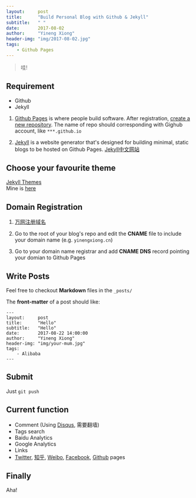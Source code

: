 ```yaml
---
layout:     post
title:      "Build Personal Blog with Github & Jekyll"
subtitle:   " "
date:       2017-08-02
author:     "Yineng Xiong"
header-img: "img/2017-08-02.jpg"
tags:
    - Github Pages
---
```


> 哇!



## Requirement
* Github
* Jekyll

1. [Github Pages](https://github.com/) is where people build software. After registration,  [create a new repository](https://github.com/new). The name of repo should corresponding with Gighub account, like `***.github.io`

2. [Jekyll](http://jekyllrb.com/) is a website generator that's designed for building minimal, static blogs to be hosted on Github Pages. [Jekyll中文网站](http://jekyll.com.cn/)
## Choose your favourite theme

[Jekyll Themes](http://jekyllthemes.org/)<br>
Mine is [here](https://github.com/huxpro/huxpro.github.io/)

## Domain Registration

1. [万网注册域名](https://wanwang.aliyun.com/)

2. Go to the root of your blog's repo and edit the **CNAME** file to include your domain name (e.g. `yinengxiong.cn`)

3. Go to your domain name registrar and add **CNAME DNS** record pointing your domian to Github Pages

## Write Posts

Feel free to checkout **Markdown** files in the `_posts/`

The **front-matter** of a post should like:

```Shell
---
layout:     post
title:      "Hello"
subtitle:   "Hello"
date:       2017-08-22 14:00:00
author:     "Yineng Xiong"
header-img: "img/your-mum.jpg"
tags:
    - Alibaba
---
```

## Submit

Just `git push`

## Current function

* Comment (Using [Disqus](http://www.disqus.com/), 需要翻墙)
* Tags search
* Baidu Analytics
* Google Analytics
* Links
* [Twitter](https://twitter.com/YinengXiong), [知乎](https://www.zhihu.com/people/YinengXiong), [Weibo](http://weibo.com/yinengxiong), [Facebook](https://www.facebook.com/yinengxiong), [Github](https://github.com/YinengXiong) pages

## Finally
Aha!
